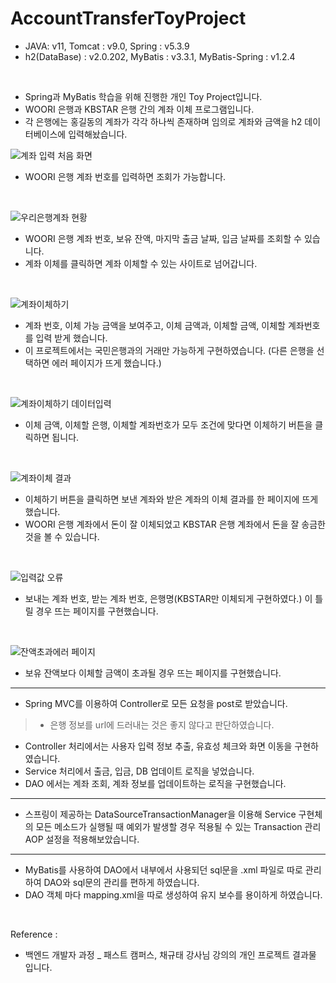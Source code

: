 
# AccountTransferToyProject

- JAVA: v11, Tomcat : v9.0, Spring : v5.3.9
- h2(DataBase) : v2.0.202, MyBatis : v3.3.1, MyBatis-Spring : v1.2.4

<br>

- Spring과 MyBatis 학습을 위해 진행한 개인 Toy Project입니다. 
- WOORI 은행과 KBSTAR 은행 간의 계좌 이체 프로그램입니다. 
- 각 은행에는 홍길동의 계좌가 각각 하나씩 존재하며 임의로 계좌와 금액을 h2 데이터베이스에 입력해놨습니다. 

![계좌 입력 처음 화면](https://user-images.githubusercontent.com/88040158/175468407-074b196b-794c-48ff-96a7-c618162bed10.png)

- WOORI 은행 계좌 번호를 입력하면 조회가 가능합니다. 

<br>

![우리은행계좌 현황](https://user-images.githubusercontent.com/88040158/175468419-1ac0fe48-0ad6-4b54-86f7-414b0d176413.png)

- WOORI 은행 계좌 번호, 보유 잔액, 마지막 출금 날짜, 입금 날짜를 조회할 수 있습니다. 
- 계좌 이체를 클릭하면 계좌 이체할 수 있는 사이트로 넘어갑니다.

<br>

![계좌이체하기](https://user-images.githubusercontent.com/88040158/175468417-0b4e6582-c317-4ea5-8c68-639cc2a51f56.png)

- 계좌 번호, 이체 가능 금액을 보여주고, 이체 금액과, 이체할 금액, 이체할 계좌번호를 입력 받게 했습니다. 
- 이 프로젝트에서는 국민은행과의 거래만 가능하게 구현하였습니다. (다른 은행을 선택하면 에러 페이지가 뜨게 했습니다.)

<br>

![계좌이체하기 데이터입력](https://user-images.githubusercontent.com/88040158/175468416-16a01aad-4aae-4f17-b8b7-69c598c4d25f.png)

- 이체 금액, 이체할 은행, 이체할 계좌번호가 모두 조건에 맞다면 이체하기  버튼을 클릭하면 됩니다. 

<br>

![계좌이체 결과](https://user-images.githubusercontent.com/88040158/175468411-1d15bbd5-78fe-43fc-a449-93501923da67.png)

- 이체하기 버튼을 클릭하면 보낸 계좌와 받은 계좌의 이체 결과를 한 페이지에 뜨게 했습니다.
- WOORI 은행 계좌에서 돈이 잘 이체되었고 KBSTAR 은행 계좌에서 돈을 잘 송금한 것을 볼 수 있습니다. 

<br>

![입력값 오류](https://user-images.githubusercontent.com/88040158/175468420-16473164-69df-4e86-ad58-139b1a4938c5.png)

- 보내는 계좌 번호, 받는 계좌 번호, 은행명(KBSTAR만 이체되게 구현하였다.) 이 틀릴 경우 뜨는 페이지를 구현했습니다. 

<br>

![잔액초과에러 페이지](https://user-images.githubusercontent.com/88040158/175468424-6903f24a-3d7d-4111-b4b3-1fd04a157cf3.png)

- 보유 잔액보다 이체할 금액이 초과될 경우 뜨는 페이지를 구현했습니다. 

<hr>

- Spring MVC를 이용하여 Controller로 모든 요청을 post로 받았습니다.
> - 은행 정보를 url에 드러내는 것은 좋지 않다고 판단하였습니다.
- Controller 처리에서는 사용자 입력 정보 추출, 유효성 체크와 화면 이동을 구현하였습니다. 
- Service 처리에서 출금, 입금, DB 업데이트 로직을 넣었습니다.  
- DAO 에서는 계좌 조회, 계좌 정보를 업데이트하는 로직을 구현했습니다. 

<hr>

- 스프링이 제공하는  DataSourceTransactionManager을 이용해 Service 구현체의 모든 메소드가 실행될 때 예외가 발생할 경우 적용될 수 있는 Transaction 관리 AOP 설정을 적용해보았습니다.

<hr>

- MyBatis를 사용하여 DAO에서 내부에서 사용되던 sql문을 .xml 파일로 따로 관리하여 DAO와 sql문의 관리를 편하게 하였습니다. 
- DAO 객체 마다 mapping.xml을 따로 생성하여 유지 보수를 용이하게 하였습니다. 

<br>

Reference :

- 백엔드 개발자 과정 _ 패스트 캠퍼스, 채규태 강사님 강의의 개인 프로젝트 결과물 입니다. 
